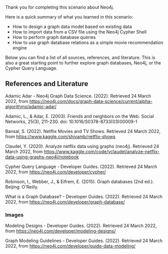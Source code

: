 Thank you for completing this scenario about Neo4j.

Here is a quick summary of what you learned in this scenario:
- How to design a graph data model based on existing data
- How to import data from a CSV file using the Neo4j Cypher Shell
- How to perform graph database queries
- How to use graph database relations as a simple movie recommendation engine

Below you can find a list of all sources, references, and literature. This is also a great starting point to further explore graph databases, Neo4j, or the Cypher Query Language.


## References and Literature

Adamic Adar - Neo4j Graph Data Science. (2022). Retrieved 24 March 2022, from https://neo4j.com/docs/graph-data-science/current/alpha-algorithms/adamic-adar/

Adamic, L., & Adar, E. (2003). Friends and neighbors on the Web. Social Networks, 25(3), 211-230. doi: 10.1016/S0378-8733(03)00009-1

Bansal, S. (2022). Netflix Movies and TV Shows. Retrieved 24 March 2022, from https://www.kaggle.com/shivamb/netflix-shows

Claudel, Y. (2020). Analyze netflix data using graphs (neo4j). Retrieved 24 March 2022, from https://www.kaggle.com/code/yclaudel/analyze-netflix-data-using-graphs-neo4j/notebook

Cypher Query Language - Developer Guides. (2022). Retrieved 24 March 2022, from https://neo4j.com/developer/cypher/

Robinson, I., Webber, J., & Eifrem, E. (2015). Graph databases (2nd ed.). Beijing: O'Reilly.

What is a Graph Database? - Developer Guides. (2022). Retrieved 24 March 2022, from https://neo4j.com/developer/graph-database/

### Images

Modeling Designs - Developer Guides. (2022). Retrieved 24 March 2022, from https://neo4j.com/developer/modeling-designs/

Graph Modeling Guidelines - Developer Guides. (2022). Retrieved 24 March 2022, from https://neo4j.com/developer/guide-data-modeling/


